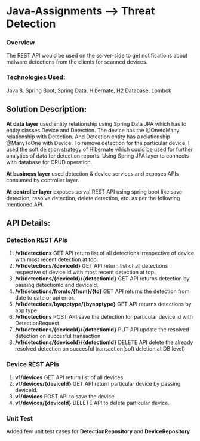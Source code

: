 # Java-Assignments --> Threat Detection

### Overview
The REST API would be used on the server-side to get notifications about malware detections from the clients for scanned devices. 

### Technologies Used: 
Java 8, Spring Boot, Spring Data, Hibernate, H2 Database, Lombok

## Solution Description:
**At data layer** used entity relationship using Spring Data JPA which has to entity classes Device and Detection. The device has the @OnetoMany relationship with Detection. And Detection entity has a relationship @ManyToOne with Device. To remove detection for the particular device, I used the soft deletion strategy of Hibernate which could be used for further analytics of data for detection reports. Using Spring JPA layer to connects with database for CRUD operation. 

**At business layer** used detection & device services and exposes APIs consumed by controller layer. 

**At controller layer** exposes serval REST API using spring boot like save detection, resolve detection, delete detection, etc. as per the following mentioned API. 

## API Details:

### Detection REST APIs

1. **/v1/detections** GET API return list of all detections irrespective of device with most recent detection at top. 
2. **/v1/detections/{deviceId}** GET API return list of all detections respective of device id with most recent detection at top.
3. **/v1/detections/{deviceId}/{detectionId}** GET API returns detection by passing detectionId and deviceId.
4. **/v1/detections/fromto/{from}/{to}** GET API returns the detection from date to date or api error.
5. **/v1/detections/byapptype/{byapptype}** GET API returns detections by app type
6. **/v1/detections** POST API save the detection for particular device id with DetectionRequest
7. **/v1/detections/{deviceId}/{detectionId}** PUT API update the resolved detection on succesful transaction
8. **/v1/detections/{deviceId}/{detectionId}** DELETE API delete the already resolved detection on succesful transaction(soft deletion at DB level)

### Device REST APIs
1. **v1/devices** GET API return list of all devices. 
2. **v1/devices/{deviceId}** GET API return particular device by passing deviceId.
3. **v1/devices** POST API to save the device.
4. **v1/devices/{deviceId}** DELETE API to delete particular device. 

### Unit Test
Added few unit test cases for **DetectionRepository** and **DeviceRepository**
